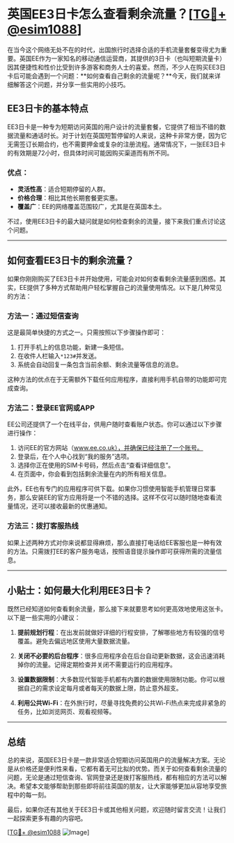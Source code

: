 # 英国EE3日卡怎么查看剩余流量？[[TG💪+ @esim1088](https://t.me/s/esim1088)]

在当今这个网络无处不在的时代，出国旅行时选择合适的手机流量套餐变得尤为重要。英国EE作为一家知名的移动通信运营商，其提供的3日卡（也叫短期流量卡）因其便捷性和性价比受到许多游客和商务人士的喜爱。然而，不少人在购买EE3日卡后可能会遇到一个问题：**如何查看自己剩余的流量呢？**今天，我们就来详细解答这个问题，并分享一些实用的小技巧。

## EE3日卡的基本特点

EE3日卡是一种专为短期访问英国的用户设计的流量套餐，它提供了相当不错的数据流量和通话时长。对于计划在英国短暂停留的人来说，这种卡非常方便，因为它无需签订长期合约，也不需要押金或复杂的注册流程。通常情况下，一张EE3日卡的有效期是72小时，但具体时间可能因购买渠道而有所不同。

### 优点：
- **灵活性高**：适合短期停留的人群。
- **价格合理**：相比其他长期套餐更实惠。
- **覆盖广**：EE的网络覆盖范围较广，尤其是在英国本土。

不过，使用EE3日卡的最大疑问就是如何检查剩余的流量，接下来我们重点讨论这个问题。

---

## 如何查看EE3日卡的剩余流量？

如果你刚刚购买了EE3日卡并开始使用，可能会对如何查看剩余流量感到困惑。其实，EE提供了多种方式帮助用户轻松掌握自己的流量使用情况。以下是几种常见的方法：

### 方法一：通过短信查询

这是最简单快捷的方式之一。只需按照以下步骤操作即可：

1. 打开手机上的信息功能，新建一条短信。
2. 在收件人栏输入`*123#`并发送。
3. 系统会自动回复一条包含当前余额、剩余流量等信息的消息。

这种方法的优点在于无需额外下载任何应用程序，直接利用手机自带的功能即可完成查询。

### 方法二：登录EE官网或APP

EE公司还提供了一个在线平台，供用户随时查看账户状态。你可以通过以下步骤进行操作：

1. 访问EE的官方网站（www.ee.co.uk），并确保已经注册了一个账号。
2. 登录后，在个人中心找到“我的服务”选项。
3. 选择你正在使用的SIM卡号码，然后点击“查看详细信息”。
4. 在页面中，你会看到包括剩余流量在内的所有相关信息。

此外，EE也有专门的应用程序可供下载。如果你习惯使用智能手机管理日常事务，那么安装EE的官方应用将是一个不错的选择。这样不仅可以随时随地查看流量情况，还可以接收最新的优惠通知。

### 方法三：拨打客服热线

如果上述两种方式对你来说都显得麻烦，那么直接打电话给EE客服也是一种有效的方法。只需拨打EE的客户服务电话，按照语音提示操作即可获得所需的流量信息。

---

## 小贴士：如何最大化利用EE3日卡？

既然已经知道如何查看剩余流量，那么接下来就要思考如何更高效地使用这张卡。以下是一些实用的小建议：

1. **提前规划行程**：在出发前就做好详细的行程安排，了解哪些地方有较强的信号覆盖。避免去偏远地区使用大量数据流量。
   
2. **关闭不必要的后台程序**：很多应用程序会在后台自动更新数据，这会迅速消耗掉你的流量。记得定期检查并关闭不需要运行的应用程序。

3. **设置数据限制**：大多数现代智能手机都有内置的数据使用限制功能。你可以根据自己的需求设定每月或者每天的数据上限，防止意外超支。

4. **利用公共Wi-Fi**：在外旅行时，尽量寻找免费的公共Wi-Fi热点来完成非紧急的任务，比如浏览网页、观看视频等。

---

## 总结

总的来说，英国EE3日卡是一款非常适合短期访问英国用户的流量解决方案。无论是从价格还是便利性来看，它都有着无可比拟的优势。而关于如何查看剩余流量的问题，无论是通过短信查询、官网登录还是拨打客服热线，都有相应的方法可以解决。希望本文能够帮助到那些即将前往英国的朋友，让大家能够更加从容地享受旅程中的每一刻。

最后，如果你还有其他关于EE3日卡或其他相关问题，欢迎随时留言交流！让我们一起探索更多有趣的内容吧。

[[TG💪+ @esim1088](https://t.me/s/esim1088) ![Image](https://i.postimg.cc/4NQfJmqS/Snipaste-2025-05-13-00-14-12.png)]